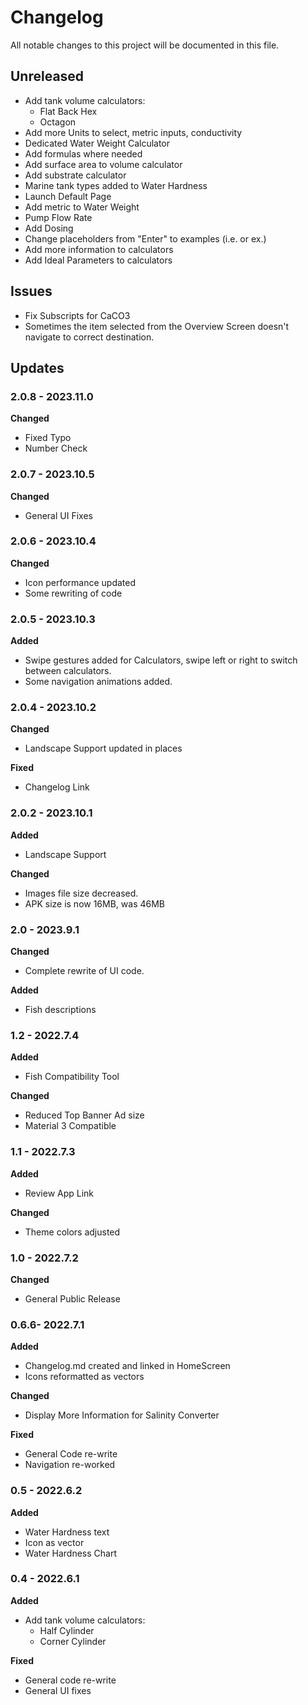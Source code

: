 # Changelog

All notable changes to this project will be documented in this file.

## Unreleased

* Add tank volume calculators:
	* Flat Back Hex
	* Octagon
* Add more Units to select, metric inputs, conductivity
* Dedicated Water Weight Calculator
* Add formulas where needed
* Add surface area to volume calculator
* Add substrate calculator
* Marine tank types added to Water Hardness
* Launch Default Page
* Add metric to Water Weight
* Pump Flow Rate
* Add Dosing
* Change placeholders from "Enter" to examples (i.e. or ex.)
* Add more information to calculators
* Add Ideal Parameters to calculators

## Issues

* Fix Subscripts for CaCO3
* Sometimes the item selected from the Overview Screen doesn't navigate to correct destination.

## Updates

### 2.0.8 - 2023.11.0

**Changed**

* Fixed Typo
* Number Check

### 2.0.7 - 2023.10.5

**Changed**

* General UI Fixes

### 2.0.6 - 2023.10.4

**Changed**

* Icon performance updated
* Some rewriting of code

### 2.0.5 - 2023.10.3

**Added**

* Swipe gestures added for Calculators, swipe left or right to switch between calculators.
* Some navigation animations added.

### 2.0.4 - 2023.10.2

**Changed**

* Landscape Support updated in places

**Fixed**

* Changelog Link

### 2.0.2 - 2023.10.1

**Added**

* Landscape Support

**Changed**

* Images file size decreased.
* APK size is now 16MB, was 46MB

### 2.0 - 2023.9.1

**Changed**

* Complete rewrite of UI code.

**Added**

* Fish descriptions

### 1.2 - 2022.7.4

**Added**

* Fish Compatibility Tool

**Changed**

* Reduced Top Banner Ad size
* Material 3 Compatible

### 1.1 - 2022.7.3

**Added**

* Review App Link

**Changed**

* Theme colors adjusted

### 1.0 - 2022.7.2

**Changed**

* General Public Release

### 0.6.6- 2022.7.1

**Added**

* Changelog.md created and linked in HomeScreen
* Icons reformatted as vectors

**Changed**

* Display More Information for Salinity Converter

**Fixed**

* General Code re-write
* Navigation re-worked

### 0.5 - 2022.6.2

**Added**

* Water Hardness text
* Icon as vector
* Water Hardness Chart

### 0.4 - 2022.6.1

**Added**

* Add tank volume calculators:
	* Half Cylinder
	* Corner Cylinder

**Fixed**

* General code re-write
* General UI fixes